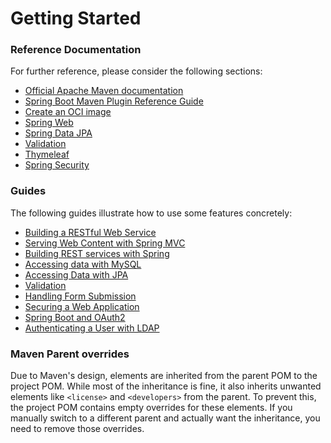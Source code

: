 # Getting Started

### Reference Documentation
For further reference, please consider the following sections:

* [Official Apache Maven documentation](https://maven.apache.org/guides/index.html)
* [Spring Boot Maven Plugin Reference Guide](https://docs.spring.io/spring-boot/3.3.9/maven-plugin)
* [Create an OCI image](https://docs.spring.io/spring-boot/3.3.9/maven-plugin/build-image.html)
* [Spring Web](https://docs.spring.io/spring-boot/3.3.9/reference/web/servlet.html)
* [Spring Data JPA](https://docs.spring.io/spring-boot/3.3.9/reference/data/sql.html#data.sql.jpa-and-spring-data)
* [Validation](https://docs.spring.io/spring-boot/3.3.9/reference/io/validation.html)
* [Thymeleaf](https://docs.spring.io/spring-boot/3.3.9/reference/web/servlet.html#web.servlet.spring-mvc.template-engines)
* [Spring Security](https://docs.spring.io/spring-boot/3.3.9/reference/web/spring-security.html)

### Guides
The following guides illustrate how to use some features concretely:

* [Building a RESTful Web Service](https://spring.io/guides/gs/rest-service/)
* [Serving Web Content with Spring MVC](https://spring.io/guides/gs/serving-web-content/)
* [Building REST services with Spring](https://spring.io/guides/tutorials/rest/)
* [Accessing data with MySQL](https://spring.io/guides/gs/accessing-data-mysql/)
* [Accessing Data with JPA](https://spring.io/guides/gs/accessing-data-jpa/)
* [Validation](https://spring.io/guides/gs/validating-form-input/)
* [Handling Form Submission](https://spring.io/guides/gs/handling-form-submission/)
* [Securing a Web Application](https://spring.io/guides/gs/securing-web/)
* [Spring Boot and OAuth2](https://spring.io/guides/tutorials/spring-boot-oauth2/)
* [Authenticating a User with LDAP](https://spring.io/guides/gs/authenticating-ldap/)

### Maven Parent overrides

Due to Maven's design, elements are inherited from the parent POM to the project POM.
While most of the inheritance is fine, it also inherits unwanted elements like `<license>` and `<developers>` from the parent.
To prevent this, the project POM contains empty overrides for these elements.
If you manually switch to a different parent and actually want the inheritance, you need to remove those overrides.

